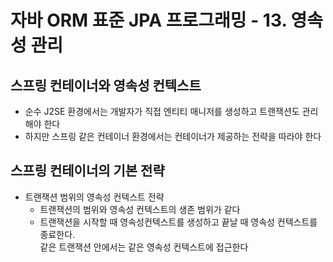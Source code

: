 # 자바 ORM 표준 JPA 프로그래밍 - 13. 영속성 관리

## 스프링 컨테이너와 영속성 컨텍스트

- 순수 J2SE 환경에서는 개발자가 직접 엔티티 매니저를 생성하고 트랜잭션도 관리해야 한다
- 하지만 스프링 같은 컨테이너 환경에서는 컨테이너가 제공하는 전략을 따라야 한다

## 스프링 컨테이너의 기본 전략

- 트랜잭션 범위의 영속성 컨텍스트 전략
  - 트랜잭션의 범위와 영속성 컨텍스트의 생존 범위가 같다
  - 트랜잭션을 시작할 때 영속성컨텍스트를 생성하고 끝날 때 영속성 컨텍스트를 종료한다.  
    같은 트랜잭션 안에서는 같은 영속성 컨텍스트에 접근한다
